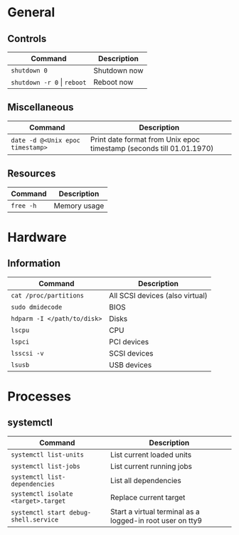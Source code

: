 # General

## Controls
| Command | Description |
| --- | --- |
| `shutdown 0` | Shutdown now |
| `shutdown -r 0` \| `reboot` | Reboot now |

## Miscellaneous
| Command | Description |
| --- | --- |
| `date -d @<Unix epoc timestamp>` | Print date format from Unix epoc timestamp (seconds till 01.01.1970) |

## Resources
| Command | Description |
| --- | --- |
| `free -h` | Memory usage |

# Hardware

## Information
| Command | Description |
| --- | --- |
| `cat /proc/partitions` | All SCSI devices (also virtual) |
| `sudo dmidecode` | BIOS |
| `hdparm -I </path/to/disk>` | Disks |
| `lscpu` | CPU |
| `lspci` | PCI devices |
| `lsscsi -v` | SCSI devices |
| `lsusb` | USB devices |

# Processes

## systemctl
| Command | Description |
| --- | --- |
| `systemctl list-units` | List current loaded units |
| `systemctl list-jobs` | List current running jobs |
| `systemctl list-dependencies` | List all dependencies |
| `systemctl isolate <target>.target` | Replace current target |
| `systemctl start debug-shell.service` | Start a virtual terminal as a logged-in root user on tty9 |

